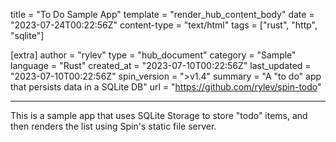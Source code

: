 title = "To Do Sample App"
template = "render_hub_content_body"
date = "2023-07-24T00:22:56Z"
content-type = "text/html"
tags = ["rust", "http", "sqlite"]

[extra]
author = "rylev"
type = "hub_document"
category = "Sample"
language = "Rust"
created_at = "2023-07-10T00:22:56Z"
last_updated = "2023-07-10T00:22:56Z"
spin_version = ">v1.4"
summary =  "A \"to do\" app that persists data in a SQLite DB"
url = "https://github.com/rylev/spin-todo"

---

This is a sample app that uses SQLite Storage to store "todo" items, and then renders the list using Spin's static file server.

